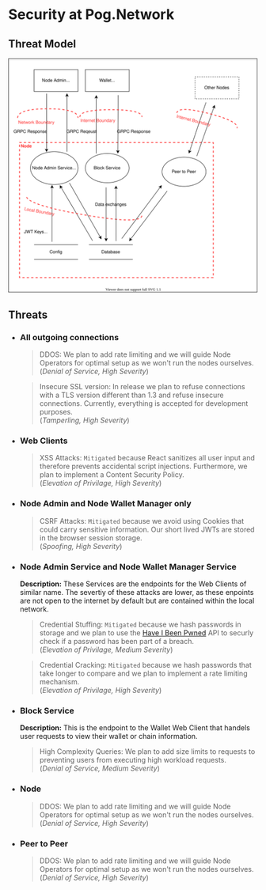 # Security at Pog.Network

## Threat Model
![](threat.drawio.svg)

## Threats

- ### All outgoing connections
    > DDOS: We plan to add rate limiting and we will guide Node Operators for optimal setup as we won't run the nodes ourselves.
    <br>(_Denial of Service, High Severity_)

    > Insecure SSL version: In release we plan to refuse connections with a TLS version different than 1.3 and refuse insecure connections. Currently, everything is accepted for development purposes.
    <br> (_Tamperling, High Severity_)
    
- ### Web Clients
    > XSS Attacks: `Mitigated` because React sanitizes all user input and therefore prevents accidental script injections. Furthermore, we plan to implement a Content Security Policy.
    <br> (_Elevation of Privilage, High Severity_)

- ### Node Admin and Node Wallet Manager only
    > CSRF Attacks: `Mitigated` because we avoid using Cookies that could carry sensitive information. Our short lived JWTs are stored in the browser session storage.
    <br> (_Spoofing, High Severity_)

- ### Node Admin Service and Node Wallet Manager Service
    **Description:**
    These Services are the endpoints for the Web Clients of similar name.
    The severtiy of these attacks are lower, as these enpoints are not open to the internet by default but are contained within the local network.

    > Credential Stuffing: `Mitigated` because we hash passwords in storage and we plan to use the [Have I Been Pwned](https://haveibeenpwned.com/) API to securly check if a password has been part of a breach. 
    <br> (_Elevation of Privilage, Medium Severity_)

    > Credential Cracking: `Mitigated` because we hash passwords that take longer to compare and we plan to implement a rate limiting mechanism.
    <br> (_Elevation of Privilage, High Severity_)

- ### Block Service
    **Description:**
    This is the endpoint to the Wallet Web Client that handels user requests to view their wallet or chain information.

    > High Complexity Queries: We plan to add size limits to requests to preventing users from executing high workload requests.
    <br> (_Denial of Service, Medium Severity_)

- ### Node
    > DDOS: We plan to add rate limiting and we will guide Node Operators for optimal setup as we won't run the nodes ourselves.
    <br>(_Denial of Service, High Severity_)

- ### Peer to Peer
    > DDOS: We plan to add rate limiting and we will guide Node Operators for optimal setup as we won't run the nodes ourselves.
    <br>(_Denial of Service, High Severity_)
